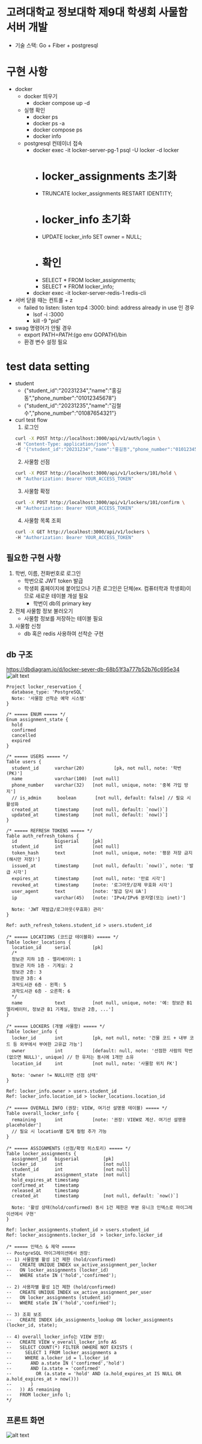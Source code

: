 # 고려대학교 정보대학 제9대 학생회 사물함 서버 개발
- 기술 스택: Go + Fiber + postgresql

# 구현 사항
- docker
  - docker 띄우기
    - docker compose up -d
  - 실행 확인
    - docker ps
    - docker ps -a
    - docker compose ps
    - docker info
  - postgresql 컨테이너 접속
    - docker exec -it locker-server-pg-1 psql -U locker -d locker
      - # locker_assignments 초기화
      - TRUNCATE locker_assignments RESTART IDENTITY;
      - # locker_info 초기화
      - UPDATE locker_info SET owner = NULL;
      - # 확인
      - SELECT * FROM locker_assignments;
      - SELECT * FROM locker_info;
    - docker exec -it locker-server-redis-1 redis-cli
- 서버 닫을 때는 컨트롤 + z
  - failed to listen: listen tcp4 :3000: bind: address already in use 인 경우
    - lsof -i :3000
    - kill -9 "pid"
- swag 명령어가 안될 경우
  - export PATH=$PATH:$(go env GOPATH)/bin 
  - 환경 변수 설정 필요

# test data setting
- student
  - {"student_id":"20231234","name":"홍길동","phone_number":"01012345678"}
  - {"student_id":"20231235","name":"김철수","phone_number":"01087654321"}
- curl test flow
  1. 로그인
    ``` bash
    curl -X POST http://localhost:3000/api/v1/auth/login \
  -H "Content-Type: application/json" \
  -d '{"student_id":"20231234","name":"홍길동","phone_number":"01012345678"}'
    ```
  2. 사물함 선점
    ``` bash
    curl -X POST http://localhost:3000/api/v1/lockers/101/hold \
  -H "Authorization: Bearer YOUR_ACCESS_TOKEN"
    ```
  3. 사물함 확정
    ``` bash
    curl -X POST http://localhost:3000/api/v1/lockers/101/confirm \
  -H "Authorization: Bearer YOUR_ACCESS_TOKEN"
    ```
  4. 사물함 목록 조회
  ``` bash
  curl -X GET http://localhost:3000/api/v1/lockers \
  -H "Authorization: Bearer YOUR_ACCESS_TOKEN"
  ```

## 필요한 구현 사항
1. 학번, 이름, 전화번호로 로그인
    - 학번으로 JWT token 발급
    - 학생회 홈페이지에 붙어있으나 기존 로그인은 단체(ex. 컴퓨터학과 학생회)이므로 새로운 테이블 개설 필요
        - 학번이 db의 primary key
2. 전체 사물함 정보 불러오기
    - 사물함 정보를 저장하는 테이블 필요
3. 사물함 신청
    - db 혹은 redis 사용하여 선착순 구현
    
## db 구조
https://dbdiagram.io/d/locker-sever-db-68b51f3a777b52b76c695e34
![alt text](/locker-server/image-1.png)
``` dbml
Project locker_reservation {
  database_type: 'PostgreSQL'
  Note: '사물함 선착순 예약 시스템'
}

/* ===== ENUM ===== */
Enum assignment_state {
  hold
  confirmed
  cancelled
  expired
}

/* ===== USERS ===== */
Table users {
  student_id      varchar(20)           [pk, not null, note: '학번 (PK)']
  name            varchar(100)  [not null]
  phone_number    varchar(32)   [not null, unique, note: '중복 가입 방지']
  // is_admin      boolean       [not null, default: false] // 필요 시 활성화
  created_at      timestamp     [not null, default: `now()`]
  updated_at      timestamp     [not null, default: `now()`]
}

/* ===== REFRESH TOKENS ===== */
Table auth_refresh_tokens {
  id              bigserial     [pk]
  student_id      int           [not null]
  token_hash      text          [not null, unique, note: '평문 저장 금지(해시만 저장)']
  issued_at       timestamp     [not null, default: `now()`, note: '발급 시각']
  expires_at      timestamp     [not null, note: '만료 시각']
  revoked_at      timestamp     [note: '로그아웃/강제 무효화 시각']
  user_agent      text          [note: '발급 당시 UA']
  ip              varchar(45)   [note: 'IPv4/IPv6 문자열(또는 inet)']

  Note: 'JWT 재발급/로그아웃(무효화) 관리'
}

Ref: auth_refresh_tokens.student_id > users.student_id

/* ===== LOCATIONS (코드값 테이블화) ===== */
Table locker_locations {
  location_id     serial        [pk]
  /* 
  정보관 지하 1층 - 엘리베이터: 1 
  정보관 지하 1층 - 기계실: 2 
  정보관 2층: 3 
  정보관 3층: 4 
  과학도서관 6층 - 왼쪽: 5 
  과학도서관 6층 - 오른쪽: 6 
  */
  name            text          [not null, unique, note: '예: 정보관 B1 엘리베이터, 정보관 B1 기계실, 정보관 2층, ...']
}

/* ===== LOCKERS (개별 사물함) ===== */
Table locker_info {
  locker_id       int           [pk, not null, note: '건물 코드 + 내부 코드 등 외부에서 부여한 고유값 가능']
  owner           int           [default: null, note: '선점한 사람의 학번(없으면 NULL)', unique] // 한 유저는 동시에 1개만 소유
  location_id     int           [not null, note: '사물함 위치 FK']

  Note: 'owner != NULL이면 선점 상태'
}

Ref: locker_info.owner > users.student_id
Ref: locker_info.location_id > locker_locations.location_id

/* ===== OVERALL INFO (권장: VIEW, 여기선 설명용 테이블) ===== */
Table overall_locker_info {
  remaining       int           [note: '권장: VIEW로 계산. 여기선 설명용 placeholder']
  // 필요 시 location별 집계 컬럼 추가 가능
}

/* ===== ASSIGNMENTS (선점/확정 히스토리) ===== */
Table locker_assignments {
  assignment_id   bigserial         [pk]
  locker_id       int               [not null]
  student_id      int               [not null]
  state           assignment_state  [not null]
  hold_expires_at timestamp
  confirmed_at    timestamp
  released_at     timestamp
  created_at      timestamp         [not null, default: `now()`]

  Note: '활성 상태(hold/confirmed) 동시 1건 제한은 부분 유니크 인덱스로 마이그레이션에서 구현'
}

Ref: locker_assignments.student_id > users.student_id
Ref: locker_assignments.locker_id  > locker_info.locker_id

/* ===== 인덱스 & 제약 =====
-- PostgreSQL 마이그레이션에서 권장:
-- 1) 사물함별 활성 1건 제한 (hold/confirmed)
--   CREATE UNIQUE INDEX ux_active_assignment_per_locker
--   ON locker_assignments (locker_id)
--   WHERE state IN ('hold','confirmed');

-- 2) 사용자별 활성 1건 제한 (hold/confirmed)
--   CREATE UNIQUE INDEX ux_active_assignment_per_user
--   ON locker_assignments (student_id)
--   WHERE state IN ('hold','confirmed');

-- 3) 조회 보조
--   CREATE INDEX idx_assignments_lookup ON locker_assignments (locker_id, state);

-- 4) overall_locker_info는 VIEW 권장:
--   CREATE VIEW v_overall_locker_info AS
--   SELECT COUNT(*) FILTER (WHERE NOT EXISTS (
--     SELECT 1 FROM locker_assignments a
--     WHERE a.locker_id = l.locker_id
--       AND a.state IN ('confirmed','hold')
--       AND (a.state = 'confirmed'
--         OR (a.state = 'hold' AND (a.hold_expires_at IS NULL OR a.hold_expires_at > now()))
--       )
--   )) AS remaining
--   FROM locker_info l;
*/

```
## 프론트 화면
![alt text](/locker-server/image.png)